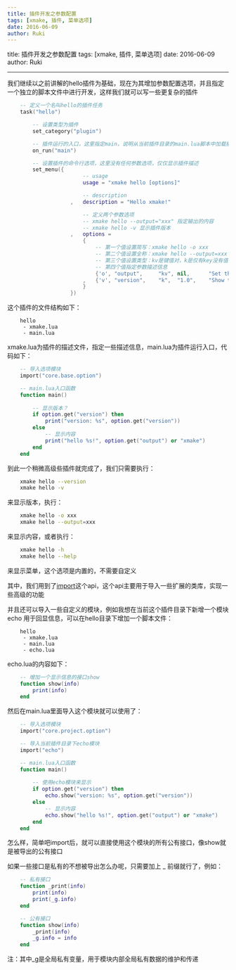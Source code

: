 ```yaml
---
title: 插件开发之参数配置
tags: [xmake, 插件, 菜单选项]
date: 2016-06-09
author: Ruki
---
```


title: 插件开发之参数配置
tags: [xmake, 插件, 菜单选项]
date: 2016-06-09
author: Ruki

---
我们继续以之前讲解的hello插件为基础，现在为其增加参数配置选项，并且指定一个独立的脚本文件中进行开发，这样我们就可以写一些更复杂的插件

```lua
    -- 定义一个名叫hello的插件任务
    task("hello")

        -- 设置类型为插件
        set_category("plugin")

        -- 插件运行的入口，这里指定main，说明从当前插件目录的main.lua脚本中加载插件入口
        on_run("main")

        -- 设置插件的命令行选项，这里没有任何参数选项，仅仅显示插件描述
        set_menu({
                        -- usage
                        usage = "xmake hello [options]"

                        -- description
                    ,   description = "Hello xmake!"

                        -- 定义两个参数选项
                        -- xmake hello --output="xxx" 指定输出的内容
                        -- xmake hello -v 显示插件版本
                    ,   options = 
                        {
                            -- 第一个值设置简写：xmake hello -o xxx
                            -- 第二个值设置全称：xmake hello --output=xxx
                            -- 第三个值设置类型：kv是键值对，k是仅有key没有值(-v --version)，v是值类型没有key
                            -- 第四个值指定参数描述信息
                            {'o', "output",     "kv", nil,      "Set the output content."  }
                        ,   {'v', "version",    "k",  "1.0",    "Show the version."        }
                        }
                    }) 
```


这个插件的文件结构如下：

```
    hello
     - xmake.lua
     - main.lua
```

xmake.lua为插件的描述文件，指定一些描述信息，main.lua为插件运行入口，代码如下：

```lua
    -- 导入选项模块
    import("core.base.option")

    -- main.lua入口函数
    function main()
     
        -- 显示版本？
        if option.get("version") then
            print("version: %s", option.get("version"))
        else
            -- 显示内容
            print("hello %s!", option.get("output") or "xmake")
        end
    end
```

到此一个稍微高级些插件就完成了，我们只需要执行：

```bash
    xmake hello --version
    xmake hello -v
```

来显示版本，执行：

```bash
    xmake hello -o xxx
    xmake hello --output=xxx
```

来显示内容，或者执行：

```bash
    xmake hello -h
    xmake hello --help
```

来显示菜单，这个选项是内置的，不需要自定义

其中，我们用到了[import](/cn/2016/06/09/api-import/)这个api，这个api主要用于导入一些扩展的类库，实现一些高级的功能

并且还可以导入一些自定义的模块，例如我想在当前这个插件目录下新增一个模块 echo 用于回显信息，可以在hello目录下增加一个脚本文件：

```
    hello
     - xmake.lua
     - main.lua
     - echo.lua
```

echo.lua的内容如下：

```lua
    -- 增加一个显示信息的接口show
    function show(info)
        print(info)
    end
```

然后在main.lua里面导入这个模块就可以使用了：

```lua
    -- 导入选项模块
    import("core.project.option")

    -- 导入当前插件目录下echo模块
    import("echo")

    -- main.lua入口函数
    function main()
     
        -- 使用echo模块来显示
        if option.get("version") then
            echo.show("version: %s", option.get("version"))
        else
            -- 显示内容
            echo.show("hello %s!", option.get("output") or "xmake")
        end
    end
```

怎么样，简单吧import后，就可以直接使用这个模块的所有公有接口，像show就是被导出的公有接口

如果一些接口是私有的不想被导出怎么办呢，只需要加上 _ 前缀就行了，例如：

```lua
    -- 私有接口
    function _print(info)
        print(info)
        print(_g.info)
    end

    -- 公有接口
    function show(info)
        _print(info)
        _g.info = info
    end
```

注：其中_g是全局私有变量，用于模块内部全局私有数据的维护和传递